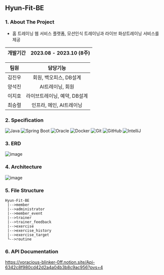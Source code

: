 ## Hyun-Fit-BE

### 1. About The Project
  - 홈 트레이닝 웹 서비스 플랫폼, 모션인식 트레이닝과 라이브 화상트레이닝 서비스를 제공

|개발기간| 2023.08 - 2023.10 (8주) |
|:--------:|-----------------------|

| 팀원 |담당기능|
|:--------:|:----:|
|김진우| 회원, 백오피스, DB설계|
|양석진| AI트레이닝, 회원|
|이지호| 라이브트레이닝, 예약, DB설계|
|최승렬| 인프라, 메인, AI트레이닝|

### 2. Specification
![Java](https://img.shields.io/badge/Java-9932cc?style=for-the-badge&logo=java&logoColor=white&labelColor=gray&label=17)
![Spring Boot](https://img.shields.io/badge/-SpringBoot-6DB33F?style=for-the-badge&logo=springboot&logoColor=white&labelColor=gray&label=3.2.2)
![Oracle](https://img.shields.io/badge/Oracle-DC382D?style=for-the-badge&logo=oracle&logoColor=white)
![Docker](https://img.shields.io/badge/Docker-2496ED?style=for-the-badge&logo=docker&logoColor=white)
![Git](https://img.shields.io/badge/-Git-F05032?style=for-the-badge&logo=git&logoColor=white)
![GitHub](https://img.shields.io/badge/GitHub-e9967a?style=for-the-badge&logo=github&logoColor=white)
![IntelliJ](https://img.shields.io/badge/IntelliJ-6a5acd?style=for-the-badge&logo=intellij-idea&logoColor=white)

### 3. ERD
![image](https://github.com/YIJIHO/Proj_Hyun-fit_BE/assets/127674150/4310e2ff-2268-452f-b33b-272b67046873)

### 4. Architecture
![image](https://github.com/YIJIHO/Proj_Hyun-fit_BE/assets/127674150/54e7ef08-9340-498e-9c47-aab7127d6e58)

### 5. File Structure
```plaintext
Hyun-Fit-BE
 |-->member
 |-->administrator
 |-->member_event
 |-->trainer
 |-->trainer_feedback
 |-->exercise
 |-->exercise_history
 |-->exercise_target
 └-->routine
```
### 6. API Documentation
https://voracious-blinker-0ff.notion.site/Api-6342c8f980cd42d2a4a04b3b8c9ac956?pvs=4
